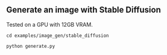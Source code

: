 ## Generate an image with Stable Diffusion

Tested on a GPU with 12GB VRAM.

```
cd examples/image_gen/stable_diffusion

python generate.py
```